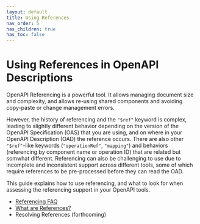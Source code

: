 ```yaml
---
layout: default
title: Using References
nav_order: 5
has_children: true
has_toc: false
---
```


# Using References in OpenAPI Descriptions

OpenAPI Referencing is a powerful tool.  It allows managing document size and complexity, and allows re-using shared components and avoiding copy-paste or change management errors.

However, the history of referencing and the `"$ref"` keyword is complex, leading to slightly different behavior depending on the version of the OpenAPI Specification (OAS) that you are using, and on where in your OpenAPI Description (OAD) the reference occurs.  There are also other `"$ref"`-like keywords (`"operationRef"`, `"mapping"`) and behaviors (referencing by component name or operation ID) that are related but somwhat different.  Referencing can also be challenging to use due to incomplete and inconsistent support across different tools, some of which require references to be pre-processed before they can read the OAD.

This guide explains how to use referencing, and what to look for when assessing the referencing support in your OpenAPI tools.

- [Referencing FAQ](faq)
- [What are References?](what)
- Resolving References (forthcoming)
